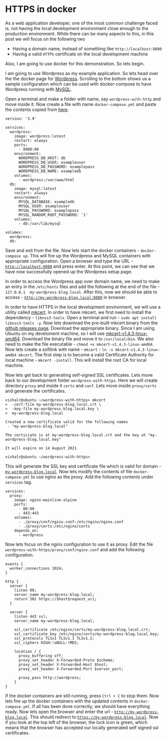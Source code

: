 # HTTPS in docker 

As a web application developer, one of the most common challenge faced is, not having the local development environment close enough to the production environment. While there can be many aspects to this, in this post we will focus on the following two

- Having a domain name, instead of something like `http://localhost:8080`
- Having a valid `HTTPS` certificate on the local development machine

Also, I am going to use docker for this demonstration. So lets begin.

I am going to use Wordpress as my example application. So lets head over the the docker page for [Wordpress](https://hub.docker.com/_/wordpress). Scrolling to the bottom shows us a sample configuration which can be used with docker-compose to have Wordpress running with [MySQL](https://hub.docker.com/_/mysql).

Open a terminal and make a folder with name, say `wordpress-with-http` and move inside it. Now create a file with name `docker-compose.yml` and paste the contents copied from [here](https://hub.docker.com/_/wordpress). 

```
version: '3.9'

services:
  wordpress:
    image: wordpress:latest
    restart: always
    ports:
      - 8080:80
    environment:
      WORDPRESS_DB_HOST: db
      WORDPRESS_DB_USER: exampleuser
      WORDPRESS_DB_PASSWORD: examplepass
      WORDPRESS_DB_NAME: exampledb
    volumes:
      - wordpress:/var/www/html
  db:
    image: mysql:latest
    restart: always
    environment:
      MYSQL_DATABASE: exampledb
      MYSQL_USER: exampleuser
      MYSQL_PASSWORD: examplepass
      MYSQL_RANDOM_ROOT_PASSWORD: '1'
    volumes:
      - db:/var/lib/mysql

volumes:
  wordpress:
  db:
```

Save and exit from the file. Now lets start the docker containers - `docker-compose up`. This will fire up the Wordpress and MySQL containers with appropriate configuration. Open a browser and type the URL - [`http://localhost:8080`](http://localhost:8080) and press enter. At this point, we can see that we have now successfully opened up the Wordpress setup page.

In order to access the Wordpress app over domain name, we need to make an entry in the `/etc/hosts` files and add the following at the end of the file - `127.0.0.1  my-wordpress-blog.local`. After this, now we should be able to access - [`http://my-wordpress-blog.local:8080`](http://my-wordpress-blog.local:8080) in browser.

In order to have HTTPS in the local development environment, we will use a utility called [mkcert](https://github.com/FiloSottile/mkcert). In order to have mkcert, we first need to install the dependency - `libnss3-tools`. Open a terminal and run - `sudo apt install libnss3-tools -y`. Now lets download the pre-built mkcert binary from the [github releases page](https://github.com/FiloSottile/mkcert/releases). Download the appropriate binary. Since I am using Ubuntu on my develoment machine, so I will use [mkcert-v1.4.3-linux-amd64](https://github.com/FiloSottile/mkcert/releases/download/v1.4.3/mkcert-v1.4.3-linux-amd64). Download the binary file and move it to `/usr/local/bin`. We also need to make the file executable - `chmod +x mkcert-v1.4.3-linux-amd64`. Now lets create a softlink with name - `mkcert` - `ln -s mkcert-v1.4.3-linux-amd64 mkcert`. The first step is to become a valid Certificate Authority for local machine - `mkcert -install`. This will install the root CA for local machine.

Now lets get back to generating self-signed SSL certificates. Lets move back to our development folder `wordpress-with-https`. Here we will create directory `proxy` and inside it `certs` and `conf`. Lets move inside `proxy/certs` and generate the certificates.

```
vishalr@ubuntu ~/wordpress-with-https> mkcert 
>  -cert-file my-wordpress-blog.local.crt \
>  -key-file my-wordpress-blog.local.key \
>  my-wordpress-blog.local

Created a new certificate valid for the following names
 - "my-wordpress-blog.local"

The certiciate is at my-wordpress-blog.local.crt and the key at "my-wordpress-blog.local.key"

It will expire on 14 August 2021

vishalr@ubuntu ~/wordpress-with-https>
```

This will generate the SSL key and certificate file which is valid for domain - [`my-wordpress-blog.local`](http://my-wordpress-blog.local). Now lets modify the contents of file `docker-compose.yml` to use nginx as the proxy. Add the following contents under `services` tag.

```
services:
  proxy:
    image: nginx:mainline-alpine
    ports:
      - 80:80
      - 443:443
    volumes:
      - ./proxy/conf/nginx.conf:/etc/nginx/nginx.conf
      - ./proxy/certs:/etc/nginx/certs
    depends_on:
      - wordpress
```

Now lets focus on the nginx configuration to use it as proxy. Edit the file `wordpress-with-https/proxy/conf/nginx.conf` and add the following configuration.

```
events {
  worker_connections 1024;
}

http {
  server {
    listen 80;
    server_name my-wordpress-blog.local;
    return 301 https://$host$request_uri;
  }

  server {
    listen 443 ssl;
    server_name my-wordpress-blog.local;

    ssl_certificate /etc/nginx/certs/my-wordpress-blog.local.crt;
    ssl_certificate_key /etc/nginx/certs/my-wordpress-blog.local.key;
    ssl_protocols TLSv1 TLSv1.1 TLSv1.2;
    ssl_ciphers HIGH:!aNULL:!MD5;

    location / {
      proxy_buffering off;
      proxy_set_header X-Forwarded-Proto $scheme;
      proxy_set_header X-Forwarded-Host $host;
      proxy_set_header X-Forwarded-Port $server_port;

      proxy_pass http://wordpress;
    }
}
```

If the docker containers are still running, press `Ctrl + C` to stop them. Now lets fire up the docker containers with the updated contents in `docker-compose.yml`. If all has been done correctly, we should have everything ready. Now lets open the browser and enter the url - [`http://my-wordpress-blog.local`](http://my-wordpress-blog.local). This should redirect to [`https://my-wordpress-blog.local`](https://my-wordpress-blog.local). Now if you look at the top left of the browser, the lock icon is green, which means that the browser has accepted our locally generated self signed ssl certificates.
